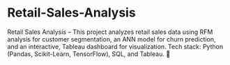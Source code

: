 # Retail-Sales-Analysis
Retail Sales Analysis – This project analyzes retail sales data using RFM analysis for customer segmentation, an ANN model for churn prediction, and an interactive, Tableau dashboard for visualization. Tech stack: Python (Pandas, Scikit-Learn, TensorFlow), SQL, and Tableau. 🚀
